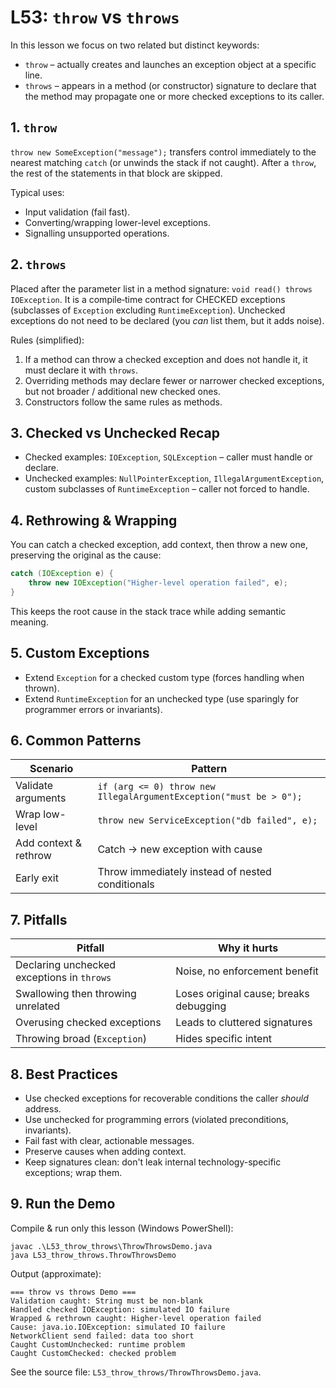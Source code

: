 # L53: `throw` vs `throws`

In this lesson we focus on two related but distinct keywords:
- `throw` – actually creates and launches an exception object at a specific line.
- `throws` – appears in a method (or constructor) signature to declare that the method may propagate one or more checked exceptions to its caller.

## 1. `throw`
`throw new SomeException("message");` transfers control immediately to the nearest matching `catch` (or unwinds the stack if not caught). After a `throw`, the rest of the statements in that block are skipped.

Typical uses:
- Input validation (fail fast).
- Converting/wrapping lower-level exceptions.
- Signalling unsupported operations.

## 2. `throws`
Placed after the parameter list in a method signature: `void read() throws IOException`. It is a compile‑time contract for CHECKED exceptions (subclasses of `Exception` excluding `RuntimeException`). Unchecked exceptions do not need to be declared (you *can* list them, but it adds noise).

Rules (simplified):
1. If a method can throw a checked exception and does not handle it, it must declare it with `throws`.
2. Overriding methods may declare fewer or narrower checked exceptions, but not broader / additional new checked ones.
3. Constructors follow the same rules as methods.

## 3. Checked vs Unchecked Recap
- Checked examples: `IOException`, `SQLException` – caller must handle or declare.
- Unchecked examples: `NullPointerException`, `IllegalArgumentException`, custom subclasses of `RuntimeException` – caller not forced to handle.

## 4. Rethrowing & Wrapping
You can catch a checked exception, add context, then throw a new one, preserving the original as the cause:
```java
catch (IOException e) {
    throw new IOException("Higher-level operation failed", e);
}
```
This keeps the root cause in the stack trace while adding semantic meaning.

## 5. Custom Exceptions
- Extend `Exception` for a checked custom type (forces handling when thrown).
- Extend `RuntimeException` for an unchecked type (use sparingly for programmer errors or invariants).

## 6. Common Patterns
| Scenario | Pattern |
|----------|---------|
| Validate arguments | `if (arg <= 0) throw new IllegalArgumentException("must be > 0");` |
| Wrap low-level | `throw new ServiceException("db failed", e);` |
| Add context & rethrow | Catch -> new exception with cause |
| Early exit | Throw immediately instead of nested conditionals |

## 7. Pitfalls
| Pitfall | Why it hurts |
|---------|--------------|
| Declaring unchecked exceptions in `throws` | Noise, no enforcement benefit |
| Swallowing then throwing unrelated | Loses original cause; breaks debugging |
| Overusing checked exceptions | Leads to cluttered signatures |
| Throwing broad (`Exception`) | Hides specific intent |

## 8. Best Practices
- Use checked exceptions for recoverable conditions the caller *should* address.
- Use unchecked for programming errors (violated preconditions, invariants).
- Fail fast with clear, actionable messages.
- Preserve causes when adding context.
- Keep signatures clean: don't leak internal technology-specific exceptions; wrap them.

## 9. Run the Demo
Compile & run only this lesson (Windows PowerShell):
```pwsh
javac .\L53_throw_throws\ThrowThrowsDemo.java
java L53_throw_throws.ThrowThrowsDemo
```

Output (approximate):
```
=== throw vs throws Demo ===
Validation caught: String must be non-blank
Handled checked IOException: simulated IO failure
Wrapped & rethrown caught: Higher-level operation failed
Cause: java.io.IOException: simulated IO failure
NetworkClient send failed: data too short
Caught CustomUnchecked: runtime problem
Caught CustomChecked: checked problem
```

See the source file: `L53_throw_throws/ThrowThrowsDemo.java`.
